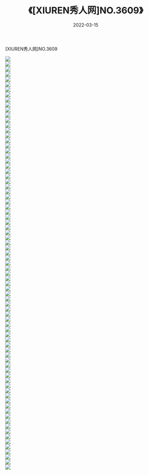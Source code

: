 ﻿---
layout: post
title:  《[XIUREN秀人网]NO.3609》
date:   2022-03-15
img: http://img.660000.xyz/Sharelink/秀人网/秀人网第04部分/[XIUREN秀人网]NO.3609/000.jpg
categories: [美女, 清纯, 唯美]
---

[XIUREN秀人网]NO.3609

 ![](http://img.660000.xyz/Sharelink/秀人网/秀人网第04部分/[XIUREN秀人网]NO.3609/001.jpg) <br>![](http://img.660000.xyz/Sharelink/秀人网/秀人网第04部分/[XIUREN秀人网]NO.3609/002.jpg) <br>![](http://img.660000.xyz/Sharelink/秀人网/秀人网第04部分/[XIUREN秀人网]NO.3609/003.jpg) <br>![](http://img.660000.xyz/Sharelink/秀人网/秀人网第04部分/[XIUREN秀人网]NO.3609/004.jpg) <br>![](http://img.660000.xyz/Sharelink/秀人网/秀人网第04部分/[XIUREN秀人网]NO.3609/005.jpg) <br>![](http://img.660000.xyz/Sharelink/秀人网/秀人网第04部分/[XIUREN秀人网]NO.3609/006.jpg) <br>![](http://img.660000.xyz/Sharelink/秀人网/秀人网第04部分/[XIUREN秀人网]NO.3609/007.jpg) <br>![](http://img.660000.xyz/Sharelink/秀人网/秀人网第04部分/[XIUREN秀人网]NO.3609/008.jpg) <br>![](http://img.660000.xyz/Sharelink/秀人网/秀人网第04部分/[XIUREN秀人网]NO.3609/009.jpg) <br>![](http://img.660000.xyz/Sharelink/秀人网/秀人网第04部分/[XIUREN秀人网]NO.3609/010.jpg) <br>![](http://img.660000.xyz/Sharelink/秀人网/秀人网第04部分/[XIUREN秀人网]NO.3609/011.jpg) <br>![](http://img.660000.xyz/Sharelink/秀人网/秀人网第04部分/[XIUREN秀人网]NO.3609/012.jpg) <br>![](http://img.660000.xyz/Sharelink/秀人网/秀人网第04部分/[XIUREN秀人网]NO.3609/013.jpg) <br>![](http://img.660000.xyz/Sharelink/秀人网/秀人网第04部分/[XIUREN秀人网]NO.3609/014.jpg) <br>![](http://img.660000.xyz/Sharelink/秀人网/秀人网第04部分/[XIUREN秀人网]NO.3609/015.jpg) <br>![](http://img.660000.xyz/Sharelink/秀人网/秀人网第04部分/[XIUREN秀人网]NO.3609/016.jpg) <br>![](http://img.660000.xyz/Sharelink/秀人网/秀人网第04部分/[XIUREN秀人网]NO.3609/017.jpg) <br>![](http://img.660000.xyz/Sharelink/秀人网/秀人网第04部分/[XIUREN秀人网]NO.3609/018.jpg) <br>![](http://img.660000.xyz/Sharelink/秀人网/秀人网第04部分/[XIUREN秀人网]NO.3609/019.jpg) <br>![](http://img.660000.xyz/Sharelink/秀人网/秀人网第04部分/[XIUREN秀人网]NO.3609/020.jpg) <br>![](http://img.660000.xyz/Sharelink/秀人网/秀人网第04部分/[XIUREN秀人网]NO.3609/021.jpg) <br>![](http://img.660000.xyz/Sharelink/秀人网/秀人网第04部分/[XIUREN秀人网]NO.3609/022.jpg) <br>![](http://img.660000.xyz/Sharelink/秀人网/秀人网第04部分/[XIUREN秀人网]NO.3609/023.jpg) <br>![](http://img.660000.xyz/Sharelink/秀人网/秀人网第04部分/[XIUREN秀人网]NO.3609/024.jpg) <br>![](http://img.660000.xyz/Sharelink/秀人网/秀人网第04部分/[XIUREN秀人网]NO.3609/025.jpg) <br>![](http://img.660000.xyz/Sharelink/秀人网/秀人网第04部分/[XIUREN秀人网]NO.3609/026.jpg) <br>![](http://img.660000.xyz/Sharelink/秀人网/秀人网第04部分/[XIUREN秀人网]NO.3609/027.jpg) <br>![](http://img.660000.xyz/Sharelink/秀人网/秀人网第04部分/[XIUREN秀人网]NO.3609/028.jpg) <br>![](http://img.660000.xyz/Sharelink/秀人网/秀人网第04部分/[XIUREN秀人网]NO.3609/029.jpg) <br>![](http://img.660000.xyz/Sharelink/秀人网/秀人网第04部分/[XIUREN秀人网]NO.3609/030.jpg) <br>![](http://img.660000.xyz/Sharelink/秀人网/秀人网第04部分/[XIUREN秀人网]NO.3609/031.jpg) <br>![](http://img.660000.xyz/Sharelink/秀人网/秀人网第04部分/[XIUREN秀人网]NO.3609/032.jpg) <br>![](http://img.660000.xyz/Sharelink/秀人网/秀人网第04部分/[XIUREN秀人网]NO.3609/033.jpg) <br>![](http://img.660000.xyz/Sharelink/秀人网/秀人网第04部分/[XIUREN秀人网]NO.3609/034.jpg) <br>![](http://img.660000.xyz/Sharelink/秀人网/秀人网第04部分/[XIUREN秀人网]NO.3609/035.jpg) <br>![](http://img.660000.xyz/Sharelink/秀人网/秀人网第04部分/[XIUREN秀人网]NO.3609/036.jpg) <br>![](http://img.660000.xyz/Sharelink/秀人网/秀人网第04部分/[XIUREN秀人网]NO.3609/037.jpg) <br>![](http://img.660000.xyz/Sharelink/秀人网/秀人网第04部分/[XIUREN秀人网]NO.3609/038.jpg) <br>![](http://img.660000.xyz/Sharelink/秀人网/秀人网第04部分/[XIUREN秀人网]NO.3609/039.jpg) <br>![](http://img.660000.xyz/Sharelink/秀人网/秀人网第04部分/[XIUREN秀人网]NO.3609/040.jpg) <br>![](http://img.660000.xyz/Sharelink/秀人网/秀人网第04部分/[XIUREN秀人网]NO.3609/041.jpg) <br>![](http://img.660000.xyz/Sharelink/秀人网/秀人网第04部分/[XIUREN秀人网]NO.3609/042.jpg) <br>![](http://img.660000.xyz/Sharelink/秀人网/秀人网第04部分/[XIUREN秀人网]NO.3609/043.jpg) <br>![](http://img.660000.xyz/Sharelink/秀人网/秀人网第04部分/[XIUREN秀人网]NO.3609/044.jpg) <br>![](http://img.660000.xyz/Sharelink/秀人网/秀人网第04部分/[XIUREN秀人网]NO.3609/045.jpg) <br>![](http://img.660000.xyz/Sharelink/秀人网/秀人网第04部分/[XIUREN秀人网]NO.3609/046.jpg) <br>![](http://img.660000.xyz/Sharelink/秀人网/秀人网第04部分/[XIUREN秀人网]NO.3609/047.jpg) <br>![](http://img.660000.xyz/Sharelink/秀人网/秀人网第04部分/[XIUREN秀人网]NO.3609/048.jpg) <br>![](http://img.660000.xyz/Sharelink/秀人网/秀人网第04部分/[XIUREN秀人网]NO.3609/049.jpg) <br>![](http://img.660000.xyz/Sharelink/秀人网/秀人网第04部分/[XIUREN秀人网]NO.3609/050.jpg) <br>![](http://img.660000.xyz/Sharelink/秀人网/秀人网第04部分/[XIUREN秀人网]NO.3609/051.jpg) <br>![](http://img.660000.xyz/Sharelink/秀人网/秀人网第04部分/[XIUREN秀人网]NO.3609/052.jpg) <br>![](http://img.660000.xyz/Sharelink/秀人网/秀人网第04部分/[XIUREN秀人网]NO.3609/053.jpg) <br>![](http://img.660000.xyz/Sharelink/秀人网/秀人网第04部分/[XIUREN秀人网]NO.3609/054.jpg) <br>![](http://img.660000.xyz/Sharelink/秀人网/秀人网第04部分/[XIUREN秀人网]NO.3609/055.jpg) <br>![](http://img.660000.xyz/Sharelink/秀人网/秀人网第04部分/[XIUREN秀人网]NO.3609/056.jpg) <br>![](http://img.660000.xyz/Sharelink/秀人网/秀人网第04部分/[XIUREN秀人网]NO.3609/057.jpg) <br>![](http://img.660000.xyz/Sharelink/秀人网/秀人网第04部分/[XIUREN秀人网]NO.3609/058.jpg) <br>![](http://img.660000.xyz/Sharelink/秀人网/秀人网第04部分/[XIUREN秀人网]NO.3609/059.jpg) <br>![](http://img.660000.xyz/Sharelink/秀人网/秀人网第04部分/[XIUREN秀人网]NO.3609/060.jpg) <br>![](http://img.660000.xyz/Sharelink/秀人网/秀人网第04部分/[XIUREN秀人网]NO.3609/061.jpg) <br>![](http://img.660000.xyz/Sharelink/秀人网/秀人网第04部分/[XIUREN秀人网]NO.3609/062.jpg) <br>![](http://img.660000.xyz/Sharelink/秀人网/秀人网第04部分/[XIUREN秀人网]NO.3609/063.jpg) <br>![](http://img.660000.xyz/Sharelink/秀人网/秀人网第04部分/[XIUREN秀人网]NO.3609/064.jpg) <br>![](http://img.660000.xyz/Sharelink/秀人网/秀人网第04部分/[XIUREN秀人网]NO.3609/065.jpg) <br>![](http://img.660000.xyz/Sharelink/秀人网/秀人网第04部分/[XIUREN秀人网]NO.3609/066.jpg) <br>![](http://img.660000.xyz/Sharelink/秀人网/秀人网第04部分/[XIUREN秀人网]NO.3609/067.jpg) <br>![](http://img.660000.xyz/Sharelink/秀人网/秀人网第04部分/[XIUREN秀人网]NO.3609/068.jpg) <br>![](http://img.660000.xyz/Sharelink/秀人网/秀人网第04部分/[XIUREN秀人网]NO.3609/069.jpg) <br>![](http://img.660000.xyz/Sharelink/秀人网/秀人网第04部分/[XIUREN秀人网]NO.3609/070.jpg) <br>![](http://img.660000.xyz/Sharelink/秀人网/秀人网第04部分/[XIUREN秀人网]NO.3609/071.jpg) <br>![](http://img.660000.xyz/Sharelink/秀人网/秀人网第04部分/[XIUREN秀人网]NO.3609/072.jpg) <br>![](http://img.660000.xyz/Sharelink/秀人网/秀人网第04部分/[XIUREN秀人网]NO.3609/073.jpg) <br>![](http://img.660000.xyz/Sharelink/秀人网/秀人网第04部分/[XIUREN秀人网]NO.3609/074.jpg) <br>![](http://img.660000.xyz/Sharelink/秀人网/秀人网第04部分/[XIUREN秀人网]NO.3609/075.jpg) <br>![](http://img.660000.xyz/Sharelink/秀人网/秀人网第04部分/[XIUREN秀人网]NO.3609/076.jpg) <br>![](http://img.660000.xyz/Sharelink/秀人网/秀人网第04部分/[XIUREN秀人网]NO.3609/077.jpg) <br>![](http://img.660000.xyz/Sharelink/秀人网/秀人网第04部分/[XIUREN秀人网]NO.3609/078.jpg) <br>![](http://img.660000.xyz/Sharelink/秀人网/秀人网第04部分/[XIUREN秀人网]NO.3609/079.jpg) <br>![](http://img.660000.xyz/Sharelink/秀人网/秀人网第04部分/[XIUREN秀人网]NO.3609/080.jpg) <br>![](http://img.660000.xyz/Sharelink/秀人网/秀人网第04部分/[XIUREN秀人网]NO.3609/081.jpg) <br>